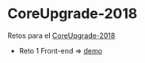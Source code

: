 # CoreUpgrade-2018

Retos para el [CoreUpgrade-2018](https://www.hackspace.la/)

* Reto 1 Front-end => [demo](https://condef5.github.io/coreupgrade-2018/reto1/)
